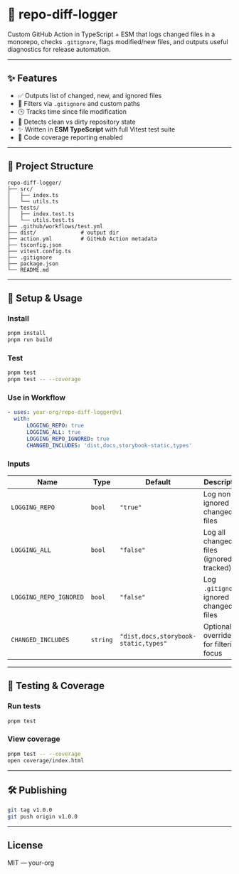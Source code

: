 # 🧼 repo-diff-logger

Custom GitHub Action in TypeScript + ESM that logs changed files in a monorepo, checks `.gitignore`, flags modified/new
files, and outputs useful diagnostics for release automation.

---

## ✨ Features

- ✅ Outputs list of changed, new, and ignored files
- 📂 Filters via `.gitignore` and custom paths
- 🕒 Tracks time since file modification
- 🧼 Detects clean vs dirty repository state
- ✨ Written in **ESM TypeScript** with full Vitest test suite
- 🧪 Code coverage reporting enabled

---

## 📁 Project Structure

```
repo-diff-logger/
├── src/
│   ├── index.ts
│   └── utils.ts
├── tests/
│   ├── index.test.ts
│   └── utils.test.ts
├── .github/workflows/test.yml
├── dist/              # output dir
├── action.yml         # GitHub Action metadata
├── tsconfig.json
├── vitest.config.ts
├── .gitignore
├── package.json
└── README.md
```

---

## 🚀 Setup & Usage

### Install

```bash
pnpm install
pnpm run build
```

### Test

```bash
pnpm test
pnpm test -- --coverage
```

### Use in Workflow

```yaml
- uses: your-org/repo-diff-logger@v1
  with:
      LOGGING_REPO: true
      LOGGING_ALL: true
      LOGGING_REPO_IGNORED: true
      CHANGED_INCLUDES: 'dist,docs,storybook-static,types'
```

### Inputs

| Name                   | Type     | Default                              | Description                               |
| ---------------------- | -------- | ------------------------------------ | ----------------------------------------- |
| `LOGGING_REPO`         | `bool`   | `"true"`                             | Log non-ignored changed files             |
| `LOGGING_ALL`          | `bool`   | `"false"`                            | Log all changed files (ignored + tracked) |
| `LOGGING_REPO_IGNORED` | `bool`   | `"false"`                            | Log `.gitignore`-ignored changed files    |
| `CHANGED_INCLUDES`     | `string` | `"dist,docs,storybook-static,types"` | Optional overrides for filtering focus    |

---

## 🧪 Testing & Coverage

### Run tests

```bash
pnpm test
```

### View coverage

```bash
pnpm test -- --coverage
open coverage/index.html
```

---

## 🛠️ Publishing

```bash
git tag v1.0.0
git push origin v1.0.0
```

---

## License

MIT — your-org

